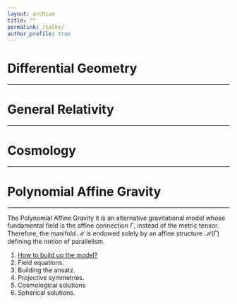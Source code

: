 ```yaml
---
layout: archive
title: ""
permalink: /talks/
author_profile: true
---
```



# Differential Geometry
---


# General Relativity
---


# Cosmology
---


# Polynomial Affine Gravity
---

The Polynomial Affine Gravity it is an alternative gravitational model whose fundamental field is the affine connection $\Gamma$, instead
of the metric tensor. Therefore, the manifold $\mathcal{M}$ is endowed solely by an affine structure $\mathcal{M}\left(\Gamma\right)$
defining the notion of parallelism.

1. [How to build up the model?](/files/Action_PAG_2D.pdf)
2. Field equations.
3. Building the ansatz.
4. Projective symmetries.
5. Cosmological solutions
6. Spherical solutions.

